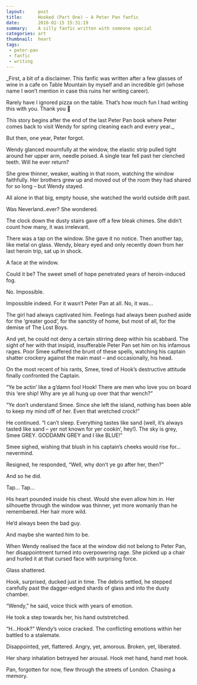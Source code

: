 ```yaml
---
layout:     post
title:      Hooked (Part One) – A Peter Pan fanfic
date:       2016-02-15 15:31:19
summary:    A silly fanfic written with someone special
categories: art
thumbnail:  heart
tags:
 - peter-pan
 - fanfic
 - writing
---
```

_First, a bit of a disclaimer. This fanfic was written after a few glasses of wine in a cafe on Table Mountain by myself and an incredible girl (whose name I won’t mention in case this ruins her writing career).

Rarely have I ignored pizza on the table. That’s how much fun I had writing this with you. Thank you 🙂

This story begins after the end of the last Peter Pan book where Peter comes back to visit Wendy for spring cleaning each and every year._



But then, one year, Peter forgot.

Wendy glanced mournfully at the window, the elastic strip pulled tight around her upper arm, needle poised. A single tear fell past her clenched teeth. Will he ever return?

She grew thinner, weaker, waiting in that room, watching the window faithfully. Her brothers grew up and moved out of the room they had shared for so long – but Wendy stayed.

All alone in that big, empty house, she watched the world outside drift past.

Was Neverland..ever? She wondered.

The clock down the dusty stairs gave off a few bleak chimes. She didn’t count how many, it was irrelevant.

There was a tap on the window. She gave it no notice. Then another tap, like metal on glass. Wendy, bleary eyed and only recently down from her last heroin trip, sat up in shock.

A face at the window.

Could it be? The sweet smell of hope penetrated years of heroin-induced fog.

No. Impossible.

Impossible indeed. For it wasn’t Peter Pan at all. No, it was…

The girl had always captivated him. Feelings had always been pushed aside for the ‘greater good’, for the sanctity of home, but most of all, for the demise of The Lost Boys.

And yet, he could not deny a certain stirring deep within his scabbard. The sight of her with that insipid, insufferable Peter Pan set him on his infamous rages. Poor Smee suffered the brunt of these spells, watching his captain shatter crockery against the main mast – and occasionally, his head.

On the most recent of his rants, Smee, tired of Hook’s destructive attitude finally confronted the Captain.

“Ye be actin’ like a g’damn fool Hook! There are men who love you on board this ‘ere ship! Why are ye all hung up over that thar wench?”

“Ye don’t understand Smee. Since she left the island, nothing has been able to keep my mind off of her. Even that wretched crock!”

He continued. “I can’t sleep. Everything tastes like sand (well, it’s always tasted like sand – yer not known for yer cookin’, hey!). The sky is grey, Smee GREY. GODDAMN GREY and I like BLUE!”

Smee sighed, wishing that blush in his captain’s cheeks would rise for…nevermind.

Resigned, he responded, “Well, why don’t ye go after her, then?”

And so he did.



Tap… Tap…

His heart pounded inside his chest. Would she even allow him in. Her silhouette through the window was thinner, yet more womanly than he remembered. Her hair more wild.

He’d always been the bad guy.

And maybe she wanted him to be.

When Wendy realised the face at the window did not belong to Peter Pan, her disappointment turned into overpowering rage. She picked up a chair and hurled it at that cursed face with surprising force.

Glass shattered.

Hook, surprised, ducked just in time. The debris settled, he stepped carefully past the dagger-edged shards of glass and into the dusty chamber.

“Wendy,” he said, voice thick with years of emotion.

He took a step towards her, his hand outstretched.

“H…Hook?” Wendy’s voice cracked. The conflicting emotions within her battled to a stalemate.

Disappointed, yet, flattered. Angry, yet, amorous. Broken, yet, liberated.

Her sharp inhalation betrayed her arousal. Hook met hand, hand met hook.

Pan, forgotten for now, flew through the streets of London. Chasing a memory.
